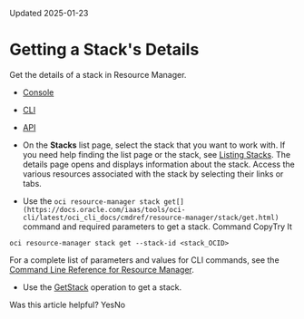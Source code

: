 Updated 2025-01-23
# Getting a Stack's Details
Get the details of a stack in Resource Manager.
  * [Console](https://docs.oracle.com/en-us/iaas/Content/ResourceManager/Tasks/get-stack.htm)
  * [CLI](https://docs.oracle.com/en-us/iaas/Content/ResourceManager/Tasks/get-stack.htm)
  * [API](https://docs.oracle.com/en-us/iaas/Content/ResourceManager/Tasks/get-stack.htm)


  * On the **Stacks** list page, select the stack that you want to work with. If you need help finding the list page or the stack, see [Listing Stacks](https://docs.oracle.com/en-us/iaas/Content/ResourceManager/Tasks/list-stacks.htm#top "List stacks in Resource Manager.").
The details page opens and displays information about the stack. Access the various resources associated with the stack by selecting their links or tabs.
  * Use the `oci resource-manager stack get[](https://docs.oracle.com/iaas/tools/oci-cli/latest/oci_cli_docs/cmdref/resource-manager/stack/get.html)` command and required parameters to get a stack.
Command
CopyTry It
```
oci resource-manager stack get --stack-id <stack_OCID>
```

For a complete list of parameters and values for CLI commands, see the [Command Line Reference for Resource Manager](https://docs.oracle.com/iaas/tools/oci-cli/latest/oci_cli_docs/cmdref/resource-manager.html).
  * Use the [GetStack](https://docs.oracle.com/iaas/api/#/en/resourcemanager/latest/Stack/GetStack) operation to get a stack.


Was this article helpful?
YesNo

